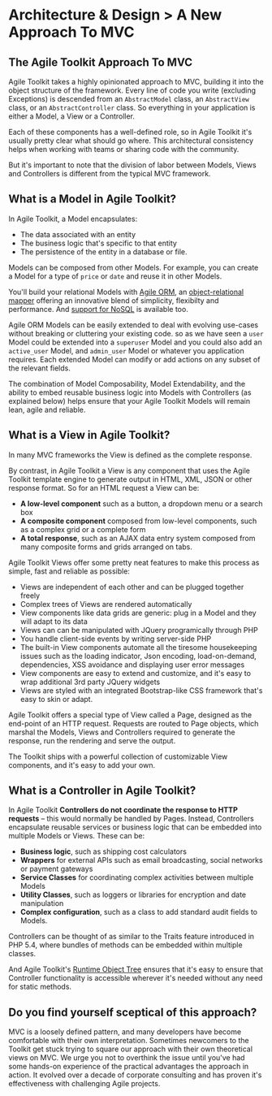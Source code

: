 # Architecture & Design > A New Approach To MVC

## The Agile Toolkit Approach To MVC

Agile Toolkit takes a highly opinionated approach to MVC, building it into the object structure of the framework. Every line of code you write (excluding Exceptions) is descended from an `AbstractModel` class, an `AbstractView` class, or an `AbstractController` class. So everything in your application is either a Model, a View or a Controller. 

Each of these components has a well-defined role, so in Agile Toolkit it's usually pretty clear what should go where. This architectural consistency helps when working with teams or sharing code with the community.

But it's important to note that the division of labor between Models, Views and Controllers is different from the typical MVC framework. 

## What is a Model in Agile Toolkit?

In Agile Toolkit, a Model encapsulates: 

* The data associated with an entity
* The business logic that's specific to that entity
* The persistence of the entity in a database or file.

Models can be composed from other Models. For example, you can create a Model for a type of `price` or `date` and reuse it in other Models.

You'll build your relational Models with [Agile ORM](/TODO), an [object-relational mapper](http://en.wikipedia.org/wiki/Object-relational_mapping) offering an innovative blend of simplicity, flexibilty and performance. And [support for NoSQL](/TODO) is available too.

Agile ORM Models can be easily extended to deal with evolving use-cases without breaking or cluttering your existing code. so as we have seen a `user` Model could be extended into a `superuser` Model and you could also add an `active_user` Model, and `admin_user` Model or whatever you application requires. Each extended Model can modify or add actions on any subset of the relevant fields.

The combination of Model Composability, Model Extendability, and the ability to embed reusable business logic into Models with Controllers (as explained below) helps ensure that your Agile Toolkit Models will remain lean, agile and reliable.

## What is a View in Agile Toolkit?

In many MVC frameworks the View is defined as the complete response. 

By contrast, in Agile Toolkit a View is any component that uses the Agile Toolkit template engine  to generate output in HTML, XML, JSON or other response format. So for an HTML request a View can be: 

* **A low-level component** such as a button, a dropdown menu or a  search box 
* **A composite component** composed from low-level components, such as a complex grid or a complete form 
* **A total response**, such as an AJAX data entry system composed from many composite forms and grids arranged on tabs.

Agile Toolkit Views offer some pretty neat features to make this process as simple, fast and reliable as possible:

* Views are independent of each other and can be plugged together freely
* Complex trees of Views are rendered automatically
* View components like data grids are generic: plug in a Model and they will adapt to its data
* Views can can be manipulated with JQuery programically through PHP
* You handle client-side events by writing server-side PHP
* The built-in View components automate all the tiresome housekeeping issues such as the loading indicator, Json encoding, load-on-demand, dependencies, XSS avoidance and displaying user error messages
* View components are easy to extend and customize, and it's easy to wrap additional 3rd party JQuery widgets
* Views are styled with an integrated Bootstrap-like CSS framework that's easy to skin or adapt.

Agile Toolkit offers a special type of View called a Page, designed as the end-point of an HTTP request. Requests are routed to Page objects, which marshal the Models, Views and Controllers required to generate the response, run the rendering and serve the output.

The Toolkit ships with a powerful collection of customizable View components, and it's easy to add your own.

## What is a Controller in Agile Toolkit?

In Agile Toolkit **Controllers do not coordinate the response to HTTP requests** &ndash; this would normally be handled by Pages. Instead, Controllers encapsulate reusable services or business logic that can be embedded into multiple Models or Views. These can be:

* **Business logic**, such as shipping cost calculators
* **Wrappers** for external APIs such as email broadcasting, social networks or payment gateways
* **Service Classes** for coordinating complex activities between multiple Models
* **Utility Classes**, such as loggers or libraries for encryption and date manipulation
* **Complex configuration**, such as a class to add standard audit fields to Models.

Controllers can be thought of as similar to the Traits feature introduced in PHP 5.4, where bundles of methods can be embedded within multiple classes.

And Agile Toolkit's [Runtime Object Tree](/TODO) ensures that it's easy to ensure that Controller functionality is accessible wherever it's needed without any need for static methods.

## Do you find yourself sceptical of this approach?

MVC is a loosely defined pattern, and many developers have become comfortable with their own interpretation. Sometimes newcomers to the Toolkit get stuck trying to square our approach with their own theoretical views on MVC. We urge you not to overthink the issue until you've had some hands-on experience of the practical advantages the approach in action. It evolved over a decade of corporate consulting and has proven it's effectiveness with challenging Agile projects. 
